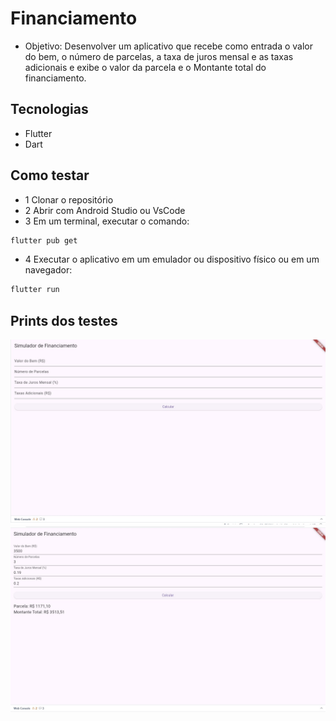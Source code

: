 # Financiamento

- Objetivo: Desenvolver um aplicativo que recebe como entrada o valor do bem, o número de parcelas, a taxa de juros mensal e as taxas adicionais e exibe o valor da parcela e o Montante total do financiamento.

## Tecnologias 
- Flutter
- Dart

## Como testar
- 1 Clonar o repositório
- 2  Abrir com Android Studio ou VsCode
- 3 Em um terminal, executar o comando:
```bash
flutter pub get
```
- 4 Executar o aplicativo em um emulador ou dispositivo físico ou em um navegador:
```bash
flutter run
```

## Prints dos testes

![Print01](/assets/f1.jpg)
![Print02](/assets/f2.jpeg)